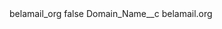 <?xml version="1.0" encoding="UTF-8"?>
<CustomMetadata xmlns="http://soap.sforce.com/2006/04/metadata" xmlns:xsi="http://www.w3.org/2001/XMLSchema-instance" xmlns:xsd="http://www.w3.org/2001/XMLSchema">
    <label>belamail_org</label>
    <protected>false</protected>
    <values>
        <field>Domain_Name__c</field>
        <value xsi:type="xsd:string">belamail.org</value>
    </values>
</CustomMetadata>
